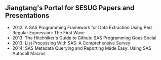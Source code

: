 Jiangtang's Portal for SESUG Papers and Presentations
-------------------------------------------

* 2012: A SAS Programming Framework for Data Extraction Using Perl Regular Expression: The First Wave 
* 2013: The Hitchhiker's Guide to Github: SAS Programming Goes Social
* 2013: List Processing With SAS: A Comprehensive Survey
* 2014: SAS Metadata Querying and Reporting Made Easy: Using SAS Autocall Macros